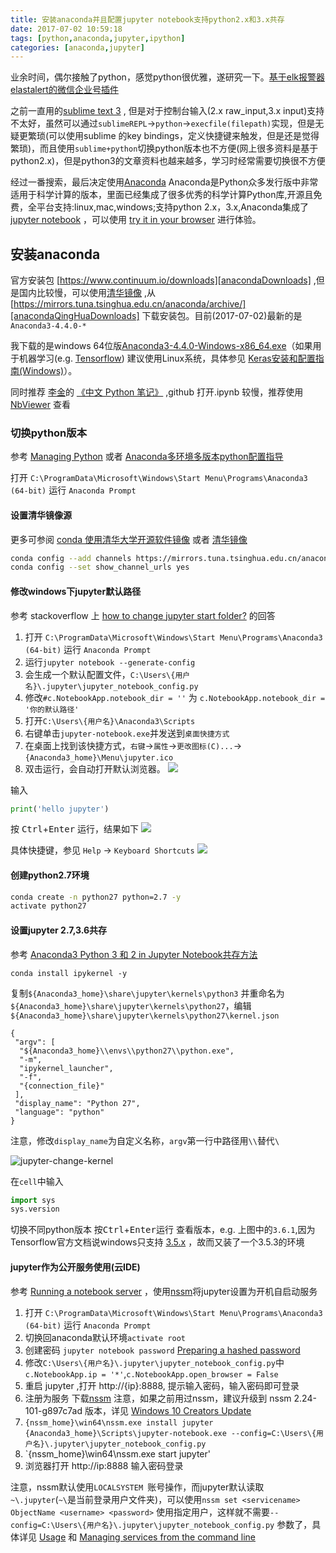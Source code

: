 ```yaml
---
title: 安装anaconda并且配置jupyter notebook支持python2.x和3.x共存
date: 2017-07-02 10:59:18
tags: [python,anaconda,jupyter,ipython]
categories: [anaconda,jupyter]
---
```


业余时间，偶尔接触了python，感觉python很优雅，遂研究一下。[基于elk报警器elastalert的微信企业号插件](https://github.com/anjia0532/elastalert-wechat-plugin/blob/master/wechat_qiye_alert.py)

之前一直用的[sublime text 3][linkSublimeText3] , 但是对于控制台输入(2.x raw_input,3.x input)支持不太好，虽然可以通过`sublimeREPL`->`python`->`execfile(filepath)`实现，但是无疑更繁琐(可以使用sublime 的key bindings，定义快捷键来触发，但是还是觉得繁琐)，而且使用`sublime+python`切换python版本也不方便(网上很多资料是基于python2.x)，但是python3的文章资料也越来越多，学习时经常需要切换很不方便

经过一番搜索，最后决定使用[Anaconda][Anaconda] Anaconda是Python众多发行版中非常适用于科学计算的版本，里面已经集成了很多优秀的科学计算Python库,开源且免费，全平台支持:linux,mac,windows;支持python 2.x，3.x,Anaconda集成了[jupyter notebook][linkJupyterNotebook] ，可以使用 [try it in your browser][linkTryItInYourBrowser] 进行体验。

<!-- more -->

## 安装anaconda

官方安装包 [https://www.continuum.io/downloads][anacondaDownloads] ,但是国内比较慢，可以使用[清华镜像][qinghua] ,从 [https://mirrors.tuna.tsinghua.edu.cn/anaconda/archive/][anacondaQingHuaDownloads] 下载安装包。目前(2017-07-02)最新的是 `Anaconda3-4.4.0-*` 

我下载的是windows 64位版[Anaconda3-4.4.0-Windows-x86_64.exe][linkWindows64]（如果用于机器学习(e.g. [Tensorflow][]) 建议使用Linux系统，具体参见 [Keras安装和配置指南(Windows)][keras_windows]）。

同时推荐 [李金][lijin-THU]的 [《中文 Python 笔记》][notes-python] ,github 打开.ipynb 较慢，推荐使用[NbViewer][] 查看



### 切换python版本

参考 [Managing Python][linkManagingPython] 或者 [Anaconda多环境多版本python配置指导][5465452]

打开 `C:\ProgramData\Microsoft\Windows\Start Menu\Programs\Anaconda3 (64-bit)` 运行 `Anaconda Prompt`

#### 设置清华镜像源
更多可参阅 [conda 使用清华大学开源软件镜像][linkConda使用清华大学开源软件镜像] 或者 [清华镜像][qinghua]
```bash
conda config --add channels https://mirrors.tuna.tsinghua.edu.cn/anaconda/pkgs/free/
conda config --set show_channel_urls yes
```

#### 修改windows下jupyter默认路径
参考 stackoverflow 上 [how to change jupyter start folder?][linkHowToChangeJupyterStartFolder?] 的回答

1. 打开 `C:\ProgramData\Microsoft\Windows\Start Menu\Programs\Anaconda3 (64-bit)` 运行 `Anaconda Prompt`
2. 运行`jupyter notebook --generate-config`
3. 会生成一个默认配置文件，`C:\Users\{用户名}\.jupyter\jupyter_notebook_config.py`
4. 修改`#c.NotebookApp.notebook_dir = ''` 为 `c.NotebookApp.notebook_dir = '你的默认路径'`
5. 打开`C:\Users\{用户名}\Anaconda3\Scripts`
6. 右键单击`jupyter-notebook.exe`并发送到`桌面快捷方式` 
7. 在桌面上找到该快捷方式，`右键`->`属性`->`更改图标(C)...`->`{Anaconda3_home}\Menu\jupyter.ico`
8. 双击运行，会自动打开默认浏览器。
![](http://ww1.sinaimg.cn/large/afaffa71ly1fh5hpxapcxj20w3080q3f.jpg)

输入

```python
print('hello jupyter')
```
按 <kbd>Ctrl</kbd>+<kbd>Enter</kbd> 运行，结果如下
![](http://ww1.sinaimg.cn/large/afaffa71ly1fh5hpxb7fej20w00683yr.jpg)

具体快捷键，参见 `Help` -> `Keyboard Shortcuts`
![](http://ww1.sinaimg.cn/large/afaffa71ly1fh5htjiup4j210d0nzjty.jpg)

#### 创建python2.7环境

```bash
conda create -n python27 python=2.7 -y
activate python27
```
#### 设置jupyter 2.7,3.6共存
参考 [Anaconda3 Python 3 和 2 in Jupyter Notebook共存方法][linkAnaconda3Python3和2InJupyterNotebook共存方法]
```
conda install ipykernel -y
```

复制`${Anaconda3_home}\share\jupyter\kernels\python3` 并重命名为`${Anaconda3_home}\share\jupyter\kernels\python27`，编辑`${Anaconda3_home}\share\jupyter\kernels\python27\kernel.json`
```
{
 "argv": [
  "${Anaconda3_home}\\envs\\python27\\python.exe",
  "-m",
  "ipykernel_launcher",
  "-f",
  "{connection_file}"
 ],
 "display_name": "Python 27",
 "language": "python"
}
```

注意，修改`display_name`为自定义名称，`argv`第一行中路径用`\\`替代`\`

![jupyter-change-kernel](http://ww1.sinaimg.cn/large/afaffa71ly1fh5h0mqjg8j20ha08ujrt.jpg)

在`cell`中输入
```python
import sys 
sys.version
```

切换不同python版本 按<kbd>Ctrl</kbd>+<kbd>Enter</kbd>运行 查看版本，e.g. 上图中的`3.6.1`,因为 Tensorflow官方文档说windows只支持 [3.5.x][] ，故而又装了一个3.5.3的环境

#### jupyter作为公开服务使用(云IDE)

参考 [Running a notebook server][linkRunningANotebookServer] ，使用[nssm][linkWindows10CreatorsUpdate]将jupyter设置为开机自启动服务

1. 打开 `C:\ProgramData\Microsoft\Windows\Start Menu\Programs\Anaconda3 (64-bit)` 运行 `Anaconda Prompt`
2. 切换回anaconda默认环境`activate root`
3. 创建密码 `jupyter notebook password` [Preparing a hashed password][linkPreparingAHashedPassword]
4. 修改`C:\Users\{用户名}\.jupyter\jupyter_notebook_config.py`中`c.NotebookApp.ip = '*'`,`c.NotebookApp.open_browser = False`
5. 重启 jupyter ,打开 http://{ip}:8888, 提示输入密码，输入密码即可登录
6. 注册为服务 下载[nssm][linkWindows10CreatorsUpdate] 注意，如果之前用过nssm，建议升级到 nssm 2.24-101-g897c7ad 版本，详见 [Windows 10 Creators Update][linkWindows10CreatorsUpdate] 
7. `{nssm_home}\win64\nssm.exe install jupyter {Anaconda3_home}\Scripts\jupyter-notebook.exe --config=C:\Users\{用户名}\.jupyter\jupyter_notebook_config.py`
8. `{nssm_home}\win64\nssm.exe start jupyter'
9. 浏览器打开 http://ip:8888 输入密码登录

注意，nssm默认使用`LOCALSYSTEM `账号操作，而jupyter默认读取`~\.jupyter`(`~\`是当前登录用户文件夹)，可以使用`nssm set <servicename> ObjectName <username> <password>` 使用指定用户，这样就不需要`--config=C:\Users\{用户名}\.jupyter\jupyter_notebook_config.py` 参数了，具体详见 [Usage][] 和 [Managing services from the command line][linkManagingServicesFromTheCommandLine]

[linkSublimeText3]: http://www.sublimetext.com/3
[Anaconda]: https://www.continuum.io
[linkJupyterNotebook]: http://jupyter.org/
[linkTryItInYourBrowser]: https://try.jupyter.org/
[qinghua]: https://mirrors.tuna.tsinghua.edu.cn/help/anaconda/
[anacondaDownloads]: https://www.continuum.io/downloads
[anacondaQingHuaDownloads]: https://mirrors.tuna.tsinghua.edu.cn/anaconda/archive/
[Tensorflow]: http://tensorflow.org/
[keras_windows]: https://keras-cn.readthedocs.io/en/latest/for_beginners/keras_windows/
[linkWindows64]: https://mirrors.tuna.tsinghua.edu.cn/anaconda/archive/Anaconda3-4.4.0-Windows-x86_64.exe
[notes-python]: https://github.com/lijin-THU/notes-python
[lijin-THU]: https://github.com/lijin-THU
[NbViewer]: http://nbviewer.jupyter.org/github/lijin-THU/notes-python/blob/master/index.ipynb 
[linkManagingPython]: https://conda.io/docs/py2or3.html
[5465452]: http://www.cnblogs.com/harvey888/p/5465452.html
[linkConda使用清华大学开源软件镜像]: http://blog.csdn.net/u010570551/article/details/54291507
[linkAnaconda3Python3和2InJupyterNotebook共存方法]: https://segmentfault.com/a/1190000008585746
[3.5.x]: https://www.tensorflow.org/install/install_windows#installing_with_native_pip
[linkHowToChangeJupyterStartFolder?]: https://stackoverflow.com/a/44463707/7001350
[linkRunningANotebookServer]: http://jupyter-notebook.readthedocs.io/en/latest/public_server.html
[linkPreparingAHashedPassword]: http://jupyter-notebook.readthedocs.io/en/latest/public_server.html#preparing-a-hashed-password
[linkWindows10CreatorsUpdate]: http://www.nssm.cc/download
[linkManagingServicesFromTheCommandLine]: http://www.nssm.cc/commands
[Usage]: http://www.nssm.cc/usage
